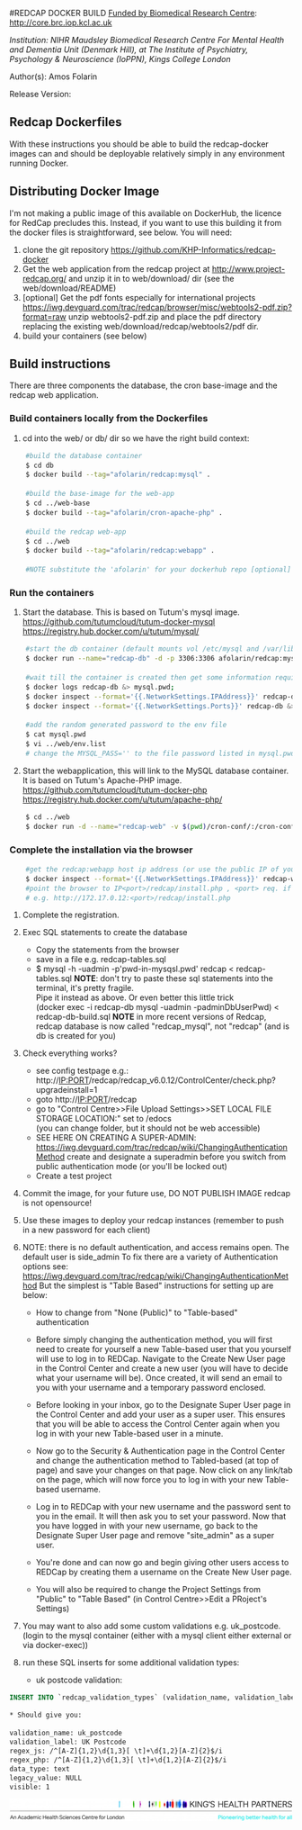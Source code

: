 #REDCAP DOCKER BUILD
[Funded by Biomedical Research Centre](http://core.brc.iop.kcl.ac.uk): http://core.brc.iop.kcl.ac.uk

*Institution: NIHR Maudsley Biomedical Research Centre For Mental Health and Dementia Unit (Denmark Hill), at The Institute of Psychiatry, Psychology & Neuroscience (IoPPN), Kings College London* 

Author(s): Amos Folarin

Release Version:

## Redcap Dockerfiles
With these instructions you should be able to build the redcap-docker images
 can and should be deployable relatively simply in any environment running Docker.

## Distributing Docker Image
I'm not making a public image of this available on DockerHub, the licence for RedCap precludes this.
Instead, if you want to use this building it from the docker files is straightforward, see below. 
You will need:
 1. clone the git repository https://github.com/KHP-Informatics/redcap-docker 
 2. Get the web application from the redcap project at http://www.project-redcap.org/ 
and unzip it in to web/download/ dir   (see the web/download/README)
 3. [optional]  Get the pdf fonts especially for international projects
https://iwg.devguard.com/trac/redcap/browser/misc/webtools2-pdf.zip?format=raw unzip webtools2-pdf.zip and 
place the pdf directory replacing the existing web/download/redcap/webtools2/pdf dir.
 4. build your containers (see below)


## Build instructions
There are three components the database, the cron base-image and the redcap web application.
### Build containers locally from the Dockerfiles

1. cd into the web/ or db/ dir so we have the right build context:
```sh
    #build the database container
    $ cd db
    $ docker build --tag="afolarin/redcap:mysql" .
    
    #build the base-image for the web-app
    $ cd ../web-base
    $ docker build --tag="afolarin/cron-apache-php" .
    
    #build the redcap web-app
    $ cd ../web
    $ docker build --tag="afolarin/redcap:webapp" .
    
    #NOTE substitute the 'afolarin' for your dockerhub repo [optional]
```

### Run the containers
1. Start the database. This is based on Tutum's mysql image.
    https://github.com/tutumcloud/tutum-docker-mysql
    https://registry.hub.docker.com/u/tutum/mysql/
```sh
    #start the db container (default mounts vol /etc/mysql and /var/lib/mysql in volumes)
    $ docker run --name="redcap-db" -d -p 3306:3306 afolarin/redcap:mysql
    
    #wait till the container is created then get some information required for the redcap-docker/web/env.list file
    $ docker logs redcap-db &> mysql.pwd;
    $ docker inspect --format='{{.NetworkSettings.IPAddress}}' redcap-db &>> mysql.pwd;
    $ docker inspect --format='{{.NetworkSettings.Ports}}' redcap-db &>> mysql.pwd;
    
    #add the random generated password to the env file
    $ cat mysql.pwd
    $ vi ../web/env.list
    # change the MYSQL_PASS='' to the file password listed in mysql.pwd
```

2. Start the webapplication, this will link to the MySQL database container. It is based on Tutum's 
    Apache-PHP image.
    https://github.com/tutumcloud/tutum-docker-php
    https://registry.hub.docker.com/u/tutum/apache-php/
```sh
    $ cd ../web
    $ docker run -d --name="redcap-web" -v $(pwd)/cron-conf/:/cron-conf/ --link="redcap-db:REDCAP_DB"  --env-file="env.list" --publish="80:80" afolarin/redcap:webapp
```

### Complete the installation via the browser
```sh
    #get the redcap:webapp host ip address (or use the public IP of your server)
    $ docker inspect --format='{{.NetworkSettings.IPAddress}}' redcap-web
    #point the browser to IP<port>/redcap/install.php , <port> req. if not port 80
    # e.g. http://172.17.0.12:<port>/redcap/install.php
```

1. Complete the registration.

2. Exec SQL statements to create the database
	* Copy the statements from the browser
	* save in a file e.g. redcap-tables.sql
	* $ mysql -h<see-docker-inspect> -uadmin -p'pwd-in-mysqsl.pwd' redcap < redcap-tables.sql
	**NOTE**: don't try to paste these sql statements into the terminal, it's pretty fragile. \
	Pipe it instead as above. Or even better this little trick \
	(docker exec -i redcap-db mysql -uadmin -padminDbUserPwd) < redcap-db-build.sql
	**NOTE** in more recent versions of Redcap, redcap database is now called "redcap_mysql", not "redcap" (and is db is created for you)

3. Check everything works? 
	* see config testpage e.g.: http://<IP:PORT>/redcap/redcap_v6.0.12/ControlCenter/check.php?upgradeinstall=1
	* goto http://<IP:PORT>/redcap 
	* go to "Control Centre>>File Upload Settings>>SET LOCAL FILE STORAGE LOCATION:" set to /edocs \
	(you can change folder, but it should not be web accessible)
	* SEE HERE ON CREATING A SUPER-ADMIN: https://iwg.devguard.com/trac/redcap/wiki/ChangingAuthenticationMethod create and designate a superadmin before you switch from public authentication mode (or you'll be locked out)
	* Create a test project

4. Commit the image, for your future use, DO NOT PUBLISH IMAGE redcap is not opensource!

5. Use these images to deploy your redcap instances (remember to push in a new password for each client)

6. NOTE: there is no default authentication, and access remains open. The default user is side_admin
    To fix there are a variety of Authentication options see:
    https://iwg.devguard.com/trac/redcap/wiki/ChangingAuthenticationMethod
    But the simplest is "Table Based" instructions for setting up are below:

    * How to change from "None (Public)" to "Table-based" authentication

    * Before simply changing the authentication method, you will first need to create for yourself a new Table-based user that you yourself will use to log in to REDCap. Navigate to the Create New User page in the Control Center and create a new user (you will have to decide what your username will be). Once created, it will send an email to you with your username and a temporary password enclosed.
    * Before looking in your inbox, go to the Designate Super User page in the Control Center and add your user as a super user. This ensures that you will be able to access the Control Center again when you log in with your new Table-based user in a minute.
    * Now go to the Security & Authentication page in the Control Center and change the authentication method to Tabled-based (at top of page) and save your changes on that page. Now click on any link/tab on the page, which will now force you to log in with your new Table-based username.
    * Log in to REDCap with your new username and the password sent to you in the email. It will then ask you to set your password.
    Now that you have logged in with your new username, go back to the Designate Super User page and remove "site_admin" as a super user.
    * You're done and can now go and begin giving other users access to REDCap by creating them a username on the Create New User page.
    * You will also be required to change the Project Settings from "Public" to "Table Based" (in Control Centre>>Edit a PRoject's Settings)

7. You may want to also add some custom validations e.g. uk_postcode. (login to the mysql container (either with a mysql client either external or via docker-exec))
8. run these SQL inserts for some additional validation types:
    * uk postcode validation:
```sql
INSERT INTO `redcap_validation_types` (validation_name, validation_label, regex_js, regex_php, data_type, legacy_value, visible) VALUES ('uk_postcode', 'uk_postcode', '/^[A-Z]{1,2}\d{1,3}[ \t]+\d{1,2}[A-Z]{2}$/i', '/^[A-Z]{1,2}\d{1,3}[ \t]+\d{1,2}[A-Z]{2}$/i', 'text', \N , '1');`
```
    * Should give you:

    validation_name: uk_postcode
    validation_label: UK Postcode
    regex_js: /^[A-Z]{1,2}\d{1,3}[ \t]+\d{1,2}[A-Z]{2}$/i
    regex_php: /^[A-Z]{1,2}\d{1,3}[ \t]+\d{1,2}[A-Z]{2}$/i
    data_type: text
    legacy_value: NULL
    visible: 1





![Kings Health Partners](figures/brc-u-logos/KHP_M_oneline_descriptor_strapline_hr_CMYK-e1409244956134.jpg)
